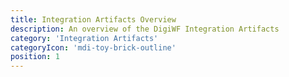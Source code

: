 ```yaml
---
title: Integration Artifacts Overview
description: An overview of the DigiWF Integration Artifacts
category: 'Integration Artifacts'
categoryIcon: 'mdi-toy-brick-outline'
position: 1
---
```

<v-row>
<div class="d-flex flex-wrap float-left">

<dwf-integration-artifact name="okewo-Integration" description="Artifact to integrate a server to communicate with OK.EWO."
github="https://github.com/it-at-m/digiwf-ok.ewo-integration" icon="mdi-message-fast-outline"
docs="/resources/modules/okewointegration"></dwf-integration-artifact>

<dwf-integration-artifact name="mail-Integration" description="Artifact to integrate an e-mail server, so you can send mails from processes." 
github="https://github.com/it-at-m/digiwf-email-integration" icon="mdi-email-fast"
docs="/resources/modules/emailintegration"></dwf-integration-artifact>

<dwf-integration-artifact name="s3-Integration" description="Artifact to integrate a server to s3 storage." 
github="https://github.com/it-at-m/digiwf-s3-integration" icon="mdi-file-sync"
docs="/resources/modules/s3integration"></dwf-integration-artifact>

</div>
</v-row>
